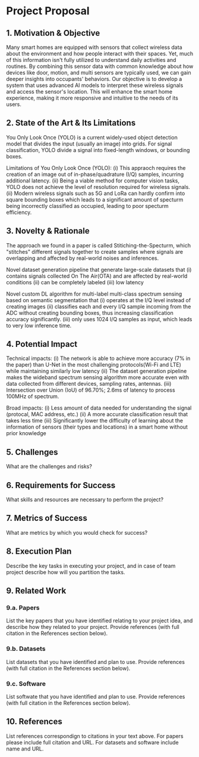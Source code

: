 # Project Proposal

## 1. Motivation & Objective

Many smart homes are equipped with sensors that collect wireless data about the environment and how people interact with their spaces. Yet, much of this information isn't fully utilized to understand daily activities and routines. By combining this sensor data with common knowledge about how devices like door, motion, and multi sensors are typically used, we can gain deeper insights into occupants' behaviors. Our objective is to develop a system that uses advanced AI models to interpret these wireless signals and access the sensor's location. This will enhance the smart home experience, making it more responsive and intuitive to the needs of its users.

## 2. State of the Art & Its Limitations

You Only Look Once (YOLO) is a current widely-used object detection model that divides the input (usually an image) into grids. For signal classification, YOLO divide a signal into fixed-length windows, or bounding boxes. 

Limitations of You Only Look Once (YOLO):
(i) This appraoch requires the creation of an image out of in-phase/quadrature (I/Q) samples, incurring additional latency. 
(ii) Being a viable method for computer vision tasks, YOLO does not achieve the level of resolution required for wireless signals.
(ii) Modern wireless signals such as 5G and LoRa can hardly confirm into square bounding boxes which leads to a significant amount of specturm being incorrectly classified as occupied, leading to poor specturm efficiency.


## 3. Novelty & Rationale

The approach we found in a paper is called Stitiching-the-Specturm, which "stitches" different signals together to create samples where signals are overlapping and affected by real-world noises and inferences.

Novel dataset generation pipeline that generate large-scale datasets that 
(i) contains signals collected On The Air(OTA) and are affected by real-world conditions
(ii) can be completely labeled
(iii) low latency 

Novel custom DL algorithm for multi-label multi-class spectrum sensing based on semantic segmentation that
(i) operates at the I/Q level instead of creating images
(ii) classifies each and every I/Q sample incoming from the ADC without creating bounding boxes, thus increasing classification accuracy significantly.
(iii) only uses 1024 I/Q samples as input, which leads to very low inference time.

## 4. Potential Impact

Technical impacts:
(i) The network is able to achieve more accuracy (7% in the paper) than U-Net in the most challenging protocols(Wi-Fi and LTE) while maintaining similarly low latency
(ii) The dataset generation pipeline makes the wideband spectrum sensing algorithm more accurate even with data collected from different devices, sampling rates, antennas.
(iii) Intersection over Union (IoU) of 96.70%; 2.6ms of latency to process 100MHz of spectrum.

Broad impacts:
(i) Less amount of data needed for understanding the signal (protocal, MAC address, etc.)
(ii) A more accurate classification result that takes less time
(iii) Significantly lower the difficulty of learning about the information of sensors (their types and locations) in a smart home without prior knowledge

## 5. Challenges

What are the challenges and risks?

## 6. Requirements for Success

What skills and resources are necessary to perform the project?

## 7. Metrics of Success

What are metrics by which you would check for success?

## 8. Execution Plan

Describe the key tasks in executing your project, and in case of team project describe how will you partition the tasks.

## 9. Related Work

### 9.a. Papers

List the key papers that you have identified relating to your project idea, and describe how they related to your project. Provide references (with full citation in the References section below).

### 9.b. Datasets

List datasets that you have identified and plan to use. Provide references (with full citation in the References section below).

### 9.c. Software

List softwate that you have identified and plan to use. Provide references (with full citation in the References section below).

## 10. References

List references correspondign to citations in your text above. For papers please include full citation and URL. For datasets and software include name and URL.

